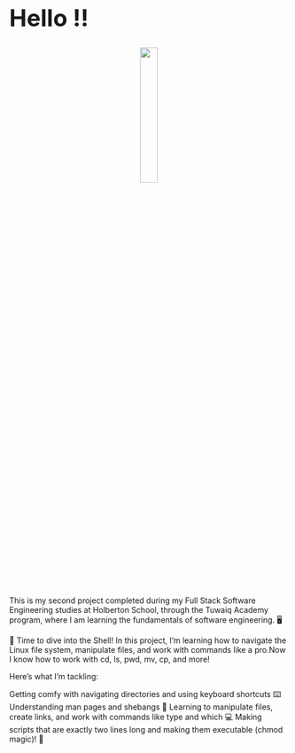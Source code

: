 <h1 style="font-size: 3em; ">Hello !!</h1>
<p align="center"> <img src="https://media1.tenor.com/m/c6gKyfu4E_4AAAAd/typing-hello-kitty.gif" width="25%" /> </p>
This is my second project completed during my Full Stack Software Engineering studies at Holberton School, through the Tuwaiq Academy program, where I am learning the fundamentals of software engineering. 🖥️


🎉 Time to dive into the Shell! In this project, I’m learning how to navigate the Linux file system, manipulate files, and work with commands like a pro.Now I know how to work with cd, ls, pwd, mv, cp, and more! 

Here’s what I’m tackling:

Getting comfy with navigating directories and using keyboard shortcuts ⌨️
Understanding man pages and shebangs 📝
Learning to manipulate files, create links, and work with commands like type and which 💻
Making scripts that are exactly two lines long and making them executable (chmod magic)! 🔧

